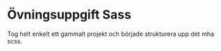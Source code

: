 # Övningsuppgift Sass
Tog helt enkelt ett gammalt projekt och började strukturera upp det mha scss.

